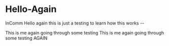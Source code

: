 # Hello-Again
InComm 
Hello again this is just a testing to learn how this works -- 

This is me again going through some testing 
This is me again going through some testing AGAIN
